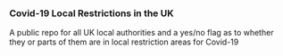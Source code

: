 ### Covid-19 Local Restrictions in the UK

A public repo for all UK local authorities and a yes/no flag as to whether they or parts of them are in local restriction areas for Covid-19

